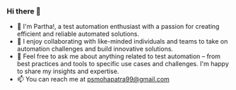 ### Hi there 👋
- 🔭 I'm Partha!, a test automation enthusiast with a passion for creating efficient and reliable automated solutions.
- 👯  I enjoy collaborating with like-minded individuals and teams to take on automation challenges and build innovative solutions.
- 💬 Feel free to ask me about anything related to test automation – from best practices and tools to specific use cases and challenges. I'm happy to share my insights and expertise.
- 📫 You can reach me at psmohapatra99@gmail.com
